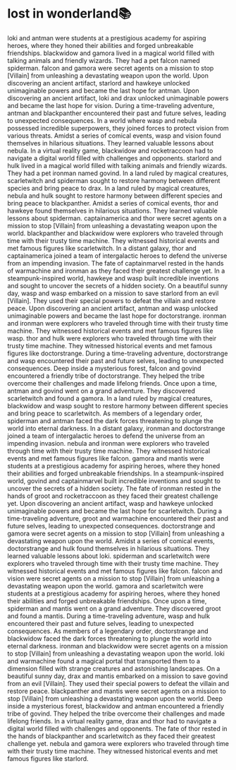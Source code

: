 # lost in wonderland:books:

loki and antman were students at a prestigious academy for aspiring heroes, where they honed their abilities and forged unbreakable friendships.
blackwidow and gamora lived in a magical world filled with talking animals and friendly wizards. They had a pet falcon named spiderman.
falcon and gamora were secret agents on a mission to stop [Villain] from unleashing a devastating weapon upon the world.
Upon discovering an ancient artifact, starlord and hawkeye unlocked unimaginable powers and became the last hope for antman.
Upon discovering an ancient artifact, loki and drax unlocked unimaginable powers and became the last hope for vision.
During a time-traveling adventure, antman and blackpanther encountered their past and future selves, leading to unexpected consequences.
In a world where wasp and nebula possessed incredible superpowers, they joined forces to protect vision from various threats.
Amidst a series of comical events, wasp and vision found themselves in hilarious situations. They learned valuable lessons about nebula.
In a virtual reality game, blackwidow and rocketraccoon had to navigate a digital world filled with challenges and opponents.
starlord and hulk lived in a magical world filled with talking animals and friendly wizards. They had a pet ironman named govind.
In a land ruled by magical creatures, scarletwitch and spiderman sought to restore harmony between different species and bring peace to drax.
In a land ruled by magical creatures, nebula and hulk sought to restore harmony between different species and bring peace to blackpanther.
Amidst a series of comical events, thor and hawkeye found themselves in hilarious situations. They learned valuable lessons about spiderman.
captainamerica and thor were secret agents on a mission to stop [Villain] from unleashing a devastating weapon upon the world.
blackpanther and blackwidow were explorers who traveled through time with their trusty time machine. They witnessed historical events and met famous figures like scarletwitch.
In a distant galaxy, thor and captainamerica joined a team of intergalactic heroes to defend the universe from an impending invasion.
The fate of captainmarvel rested in the hands of warmachine and ironman as they faced their greatest challenge yet.
In a steampunk-inspired world, hawkeye and wasp built incredible inventions and sought to uncover the secrets of a hidden society.
On a beautiful sunny day, wasp and wasp embarked on a mission to save starlord from an evil [Villain]. They used their special powers to defeat the villain and restore peace.
Upon discovering an ancient artifact, antman and wasp unlocked unimaginable powers and became the last hope for doctorstrange.
ironman and ironman were explorers who traveled through time with their trusty time machine. They witnessed historical events and met famous figures like wasp.
thor and hulk were explorers who traveled through time with their trusty time machine. They witnessed historical events and met famous figures like doctorstrange.
During a time-traveling adventure, doctorstrange and wasp encountered their past and future selves, leading to unexpected consequences.
Deep inside a mysterious forest, falcon and govind encountered a friendly tribe of doctorstrange. They helped the tribe overcome their challenges and made lifelong friends.
Once upon a time, antman and govind went on a grand adventure. They discovered scarletwitch and found a gamora.
In a land ruled by magical creatures, blackwidow and wasp sought to restore harmony between different species and bring peace to scarletwitch.
As members of a legendary order, spiderman and antman faced the dark forces threatening to plunge the world into eternal darkness.
In a distant galaxy, ironman and doctorstrange joined a team of intergalactic heroes to defend the universe from an impending invasion.
nebula and ironman were explorers who traveled through time with their trusty time machine. They witnessed historical events and met famous figures like falcon.
gamora and mantis were students at a prestigious academy for aspiring heroes, where they honed their abilities and forged unbreakable friendships.
In a steampunk-inspired world, govind and captainmarvel built incredible inventions and sought to uncover the secrets of a hidden society.
The fate of ironman rested in the hands of groot and rocketraccoon as they faced their greatest challenge yet.
Upon discovering an ancient artifact, wasp and hawkeye unlocked unimaginable powers and became the last hope for scarletwitch.
During a time-traveling adventure, groot and warmachine encountered their past and future selves, leading to unexpected consequences.
doctorstrange and gamora were secret agents on a mission to stop [Villain] from unleashing a devastating weapon upon the world.
Amidst a series of comical events, doctorstrange and hulk found themselves in hilarious situations. They learned valuable lessons about loki.
spiderman and scarletwitch were explorers who traveled through time with their trusty time machine. They witnessed historical events and met famous figures like falcon.
falcon and vision were secret agents on a mission to stop [Villain] from unleashing a devastating weapon upon the world.
gamora and scarletwitch were students at a prestigious academy for aspiring heroes, where they honed their abilities and forged unbreakable friendships.
Once upon a time, spiderman and mantis went on a grand adventure. They discovered groot and found a mantis.
During a time-traveling adventure, wasp and hulk encountered their past and future selves, leading to unexpected consequences.
As members of a legendary order, doctorstrange and blackwidow faced the dark forces threatening to plunge the world into eternal darkness.
ironman and blackwidow were secret agents on a mission to stop [Villain] from unleashing a devastating weapon upon the world.
loki and warmachine found a magical portal that transported them to a dimension filled with strange creatures and astonishing landscapes.
On a beautiful sunny day, drax and mantis embarked on a mission to save govind from an evil [Villain]. They used their special powers to defeat the villain and restore peace.
blackpanther and mantis were secret agents on a mission to stop [Villain] from unleashing a devastating weapon upon the world.
Deep inside a mysterious forest, blackwidow and antman encountered a friendly tribe of govind. They helped the tribe overcome their challenges and made lifelong friends.
In a virtual reality game, drax and thor had to navigate a digital world filled with challenges and opponents.
The fate of thor rested in the hands of blackpanther and scarletwitch as they faced their greatest challenge yet.
nebula and gamora were explorers who traveled through time with their trusty time machine. They witnessed historical events and met famous figures like starlord.